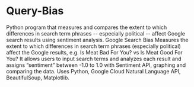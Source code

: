 # Query-Bias

Python program that measures and compares the extent to which differences in search term phrases -- especially political -- affect Google search results using sentiment analysis. Google Search Bias  Measures the extent to which differences in search term phrases (especially political) affect the Google results, e.g. Is Meat Bad For You? vs Is Meat Good For You? It allows users to input search terms and analyzes each result and assigns “sentiment” between -1.0 to 1.0 with Sentiment API, graphing and comparing the data. Uses Python, Google Cloud Natural Language API, BeautifulSoup, Matplotlib.	
